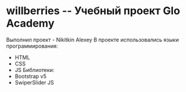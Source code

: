 # willberries -- Учебный проект Glo Academy
Выполнил проект - Nikitkin Alexey
В проекте использовались языки программирования:
- HTML
- CSS
- JS
Библиотеки:
- Bootstrap v5
- SwiperSlider JS
